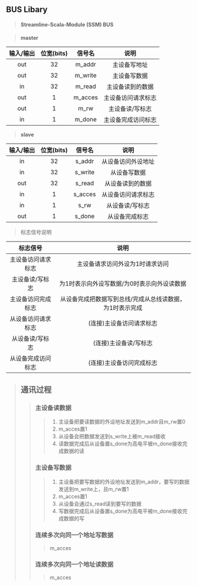 ## BUS Libary
> #### Streamline-Scala-Module (SSM) BUS

> **master**          

|输入/输出| 位宽(bits)   |信号名      | 说明          
|:---:   | :----:      | :----:    |:----:   
|out     | 32          | m_addr    |主设备写地址
|out     | 32          | m_write   |主设备写数据
|in      | 32          | m_read    |主设备读到的数据
|out     | 1           | m_acces   |主设备访问请求标志
|out     | 1           | m_rw      |主设备读/写标志 
|in      | 1           | m_done    |主设备完成访问标志

> **slave**
 
|输入/输出| 位宽(bits)  |信号名        | 说明          
|:---:   | :----:     |:----:       | :----:      
|in      | 32         | s_addr      |从设备访问外设地址  
|in      | 32         | s_write     |从设备写数据      
|out     | 32         | s_read      |从设备读到的数据  
|in      | 1          | s_acces     |从设备访问请求标志 
|in      | 1          | s_rw        |从设备读/写标志      
|out     | 1          | s_done      |从设备完成标志 

> 标志信号说明

|标志信号         |  说明  
|:---:           |  :----:
|主设备访问请求标志 |主设备请求访问外设为1时请求访问
|主设备读/写标志   |为1时表示向外设写数据/为0时表示向外设读数据
|主设备访问完成标志 |从设备完成把数据写到总线/完成从总线读数据，为1时表示完成
|从设备访问请求标志 |(连接)主设备访问请求标志 
|从设备读/写标志   |(连接)主设备读/写标志 
|从设备完成访问标志 |(连接)主设备访问完成标志 

> ## 通讯过程
>> ### 主设备读数据
>>> 1. 主设备把要读数据的外设地址发送到m_addr且m_rw置0
>>> 2. m_acces置1
>>> 3. 从设备会把数据发送到s_write上被m_read接收
>>> 4. 读数据完成后从设备置s_done为高电平被m_done接收完成数据的读
>> ### 主设备写数据
>>> 1. 主设备把要写数据的外设地址发送到m_addr，要写的数据发送到m_write上，且m_rw置1
>>> 2. m_acces置1
>>> 3. 从设备会通过s_read读到要写的数据
>>> 4. 写数据完成后从设备置s_done为高电平被m_done接收完成数据的写
>> ### 连续多次向同一个地址写数据
>>> m_acces
>> ### 连续多次向同一个地址读数据
>>> m_acces